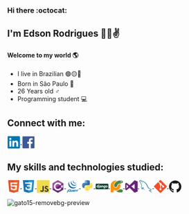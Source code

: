 ### Hi there :octocat:	
## I'm Edson Rodrigues :curly_haired_man::v:
#### Welcome to my world :earth_americas:

- I live in Brazilian :green_circle::yellow_circle::large_blue_circle:	
- Born in São Paulo :round_pushpin:	
- 26 Years old :male_sign:
- Programming student :computer:	




## Connect with me:

<a href="https://www.linkedin.com/in/edson-rodrigues-2ba244174/" target="_blank">
<img align="center" alt="Edson-Linkedin" height="30" width"40" src="https://raw.githubusercontent.com/devicons/devicon/master/icons/linkedin/linkedin-original.svg"
style="max-width:100%;">
</a>
<a href="https://www.facebook.com/edsonrodrigues1994/" target="_blank">
<img align="center" alt="Edson-Facebook" height="30" width"40" src="https://raw.githubusercontent.com/devicons/devicon/master/icons/facebook/facebook-original.svg"
style="max-width:100%;">
</a>

## My skills and technologies studied:
<link rel="stylesheet" href="https://cdn.jsdelivr.net/gh/devicons/devicon@v2.11.0/devicon.min.css">


<a href="" target="_blank">
<img align="center" alt="Edson-Html" height="30" width"40" src="https://raw.githubusercontent.com/devicons/devicon/master/icons/html5/html5-original.svg"
style="max-width:100%;">
</a>

<a href="" target="_blank">
<img align="center" alt="Edson-Css" height="30" width"40" src="https://raw.githubusercontent.com/devicons/devicon/master/icons/css3/css3-original.svg"
style="max-width:100%;">
</a>

<a href="" target="_blank">
<img align="center" alt="Edson-JavaScript" height="30" width"40" src="https://raw.githubusercontent.com/devicons/devicon/master/icons/javascript/javascript-original.svg"
style="max-width:100%;">
</a>

<a href="" target="_blank">
<img align="center" alt="Edson-CSharp" height="30" width"40" src="https://raw.githubusercontent.com/devicons/devicon/master/icons/csharp/csharp-original.svg"
style="max-width:100%;">
</a>

<a href="" target="_blank">
<img align="center" alt="Edson-JQuery" height="30" width"40" src="https://raw.githubusercontent.com/devicons/devicon/master/icons/jquery/jquery-plain-wordmark.svg"
style="max-width:100%;">
</a>

<a href="" target="_blank">
<img align="center" alt="Edson-Python" height="30" width"40" src="https://raw.githubusercontent.com/devicons/devicon/master/icons/python/python-original.svg"
style="max-width:100%;">
</a>

<a href="" target="_blank">
<img align="center" alt="Edson-Django" height="30" width"40" src="https://raw.githubusercontent.com/devicons/devicon/master/icons/django/django-original.svg"
style="max-width:100%;">
</a>

<a href="" target="_blank">
<img align="center" alt="Edson-PyCharm" height="30" width"40" src="https://raw.githubusercontent.com/devicons/devicon/master/icons/pycharm/pycharm-original.svg"
style="max-width:100%;">
</a>

<a href="" target="_blank">
<img align="center" alt="Edson-VisualStudio" height="30" width"40" src="https://raw.githubusercontent.com/devicons/devicon/master/icons/visualstudio/visualstudio-plain.svg"
style="max-width:100%;">
</a>

<a href="" target="_blank">
<img align="center" alt="Edson-MySql" height="30" width"40" src="https://raw.githubusercontent.com/devicons/devicon/master/icons/mysql/mysql-original.svg"
style="max-width:100%;">
</a>

<a href="" target="_blank">
<img align="center" alt="Edson-Git" height="30" width"40" src="https://raw.githubusercontent.com/devicons/devicon/master/icons/git/git-original.svg"
style="max-width:100%;">
</a>

<a href="" target="_blank">
<img align="center" alt="Edson-GitHub" height="30" width"40" src="https://raw.githubusercontent.com/devicons/devicon/master/icons/github/github-original.svg"
style="max-width:100%;">
</a>



![gato15-removebg-preview](https://user-images.githubusercontent.com/67458195/117226099-40708300-adea-11eb-93a6-7ca181a3d6ca.png)
